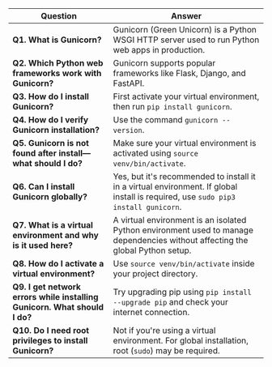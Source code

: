 | **Question**                                                              | **Answer**                                                                                                                         |
| ------------------------------------------------------------------------- | ---------------------------------------------------------------------------------------------------------------------------------- |
| **Q1. What is Gunicorn?**                                                 | Gunicorn (Green Unicorn) is a Python WSGI HTTP server used to run Python web apps in production.                                   |
| **Q2. Which Python web frameworks work with Gunicorn?**                   | Gunicorn supports popular frameworks like Flask, Django, and FastAPI.                                                              |
| **Q3. How do I install Gunicorn?**                                        | First activate your virtual environment, then run `pip install gunicorn`.                                                          |
| **Q4. How do I verify Gunicorn installation?**                            | Use the command `gunicorn --version`.                                                                                              |
| **Q5. Gunicorn is not found after install—what should I do?**             | Make sure your virtual environment is activated using `source venv/bin/activate`.                                                  |
| **Q6. Can I install Gunicorn globally?**                                  | Yes, but it's recommended to install it in a virtual environment. If global install is required, use `sudo pip3 install gunicorn`. |
| **Q7. What is a virtual environment and why is it used here?**            | A virtual environment is an isolated Python environment used to manage dependencies without affecting the global Python setup.     |
| **Q8. How do I activate a virtual environment?**                          | Use `source venv/bin/activate` inside your project directory.                                                                      |
| **Q9. I get network errors while installing Gunicorn. What should I do?** | Try upgrading pip using `pip install --upgrade pip` and check your internet connection.                                            |
| **Q10. Do I need root privileges to install Gunicorn?**                   | Not if you're using a virtual environment. For global installation, root (`sudo`) may be required.                                 |
